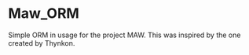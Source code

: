 # Maw_ORM
Simple ORM in usage for the project MAW.
This was inspired by the one created by Thynkon. 
